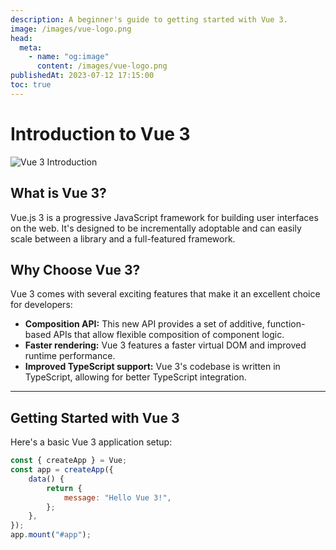```yaml
---
description: A beginner's guide to getting started with Vue 3.
image: /images/vue-logo.png
head:
  meta:
    - name: "og:image"
      content: /images/vue-logo.png
publishedAt: 2023-07-12 17:15:00
toc: true
---
```


# Introduction to Vue 3

![Vue 3 Introduction](/images/vue-logo.png)

## What is Vue 3?

Vue.js 3 is a progressive JavaScript framework for building user interfaces on
the web. It's designed to be incrementally adoptable and can easily scale
between a library and a full-featured framework.

## Why Choose Vue 3?

Vue 3 comes with several exciting features that make it an excellent choice for
developers:

- **Composition API:** This new API provides a set of additive, function-based
  APIs that allow flexible composition of component logic.
- **Faster rendering:** Vue 3 features a faster virtual DOM and improved runtime
  performance.
- **Improved TypeScript support:** Vue 3's codebase is written in TypeScript,
  allowing for better TypeScript integration.

---

## Getting Started with Vue 3

Here's a basic Vue 3 application setup:

```javascript
const { createApp } = Vue;
const app = createApp({
	data() {
		return {
			message: "Hello Vue 3!",
		};
	},
});
app.mount("#app");
```
